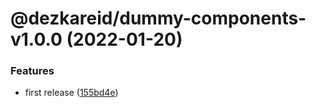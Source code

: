 # @dezkareid/dummy-components-v1.0.0 (2022-01-20)


### Features

* first release ([155bd4e](https://github.com/dezkareid/dummy-utils/commit/155bd4eda9627ccf145bf81adeb5a269ba288fdf))
